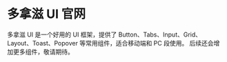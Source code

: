 # 多拿滋 UI 官网

多拿滋 UI 是一个好用的 UI 框架，提供了 Button、Tabs、Input、Grid、Layout、Toast、Popover 等常用组件，适合移动端和 PC 段使用。
后续还会增加更多组件，敬请期待。

